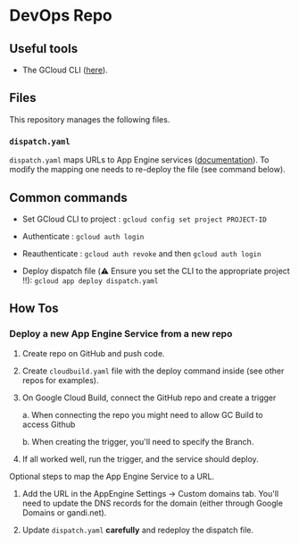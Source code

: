 # DevOps Repo

## Useful tools

- The GCloud CLI ([here](https://cloud.google.com/sdk/docs)).

## Files

This repository manages the following files.

### `dispatch.yaml`

`dispatch.yaml` maps URLs to App Engine services ([documentation](https://cloud.google.com/appengine/docs/standard/python/how-requests-are-routed?_ga=2.191426927.-457884559.1588541219#routing_with_a_dispatch_file)).
To modify the mapping one needs to re-deploy the file (see command below).

## Common commands

- Set GCloud CLI to project : `gcloud config set project PROJECT-ID`

- Authenticate : `gcloud auth login`

- Reauthenticate : `gcloud auth revoke` and then `gcloud auth login`

- Deploy dispatch file (:warning: Ensure you set the CLI to the appropriate project !!): `gcloud app deploy dispatch.yaml`


## How Tos

### Deploy a new App Engine Service from a new repo

1. Create repo on GitHub and push code.

2. Create `cloudbuild.yaml` file with the deploy command inside (see other repos for examples).

3. On Google Cloud Build, connect the GitHub repo and create a trigger

    a. When connecting the repo you might need to allow GC Build to access Github
    
    b. When creating the trigger, you'll need to specify the Branch.
    
4. If all worked well, run the trigger, and the service should deploy.

Optional steps to map the App Engine Service to a URL.

1. Add the URL in the AppEngine Settings -> Custom domains tab. 
You'll need to update the DNS records for the domain (either through Google Domains or gandi.net).

2. Update `dispatch.yaml` **carefully** and redeploy the dispatch file.